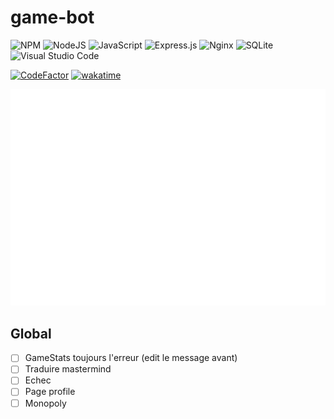 # game-bot

![NPM](https://img.shields.io/badge/NPM-%23000000.svg?style=for-the-badge&logo=npm&logoColor=white)
![NodeJS](https://img.shields.io/badge/node.js-6DA55F?style=for-the-badge&logo=node.js&logoColor=white)
![JavaScript](https://img.shields.io/badge/javascript-%23323330.svg?style=for-the-badge&logo=javascript&logoColor=%23F7DF1E)
![Express.js](https://img.shields.io/badge/express.js-%23404d59.svg?style=for-the-badge&logo=express&logoColor=%2361DAFB)
![Nginx](https://img.shields.io/badge/nginx-%23009639.svg?style=for-the-badge&logo=nginx&logoColor=white)
![SQLite](https://img.shields.io/badge/sqlite-%2307405e.svg?style=for-the-badge&logo=sqlite&logoColor=white)
![Visual Studio Code](https://img.shields.io/badge/Visual%20Studio%20Code-0078d7.svg?style=for-the-badge&logo=visual-studio-code&logoColor=white)

[![CodeFactor](https://www.codefactor.io/repository/github/superalexandre/game-bot/badge?s=390f8bb32e42cacd0eabb8b92f9053ecb4a7b136)](https://www.codefactor.io/repository/github/superalexandre/game-bot)
[![wakatime](https://wakatime.com/badge/user/558b9eef-be8b-4d64-a7d7-1035d9321022/project/f2b8313c-8b4f-46cd-92b4-189956d62da7.svg)](https://wakatime.com/badge/user/558b9eef-be8b-4d64-a7d7-1035d9321022/project/f2b8313c-8b4f-46cd-92b4-189956d62da7)

![Metrics](https://github.com/Superalexandre/game-bot/blob/main/github-metrics.svg)

## Global

- [ ] GameStats toujours l'erreur (edit le message avant)
- [ ] Traduire mastermind
- [ ] Echec
- [ ] Page profile
- [ ] Monopoly
